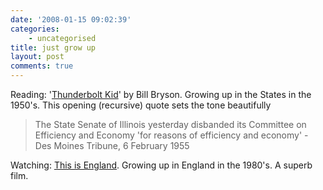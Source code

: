 ```yaml
---
date: '2008-01-15 09:02:39'
categories:
    - uncategorised
title: just grow up
layout: post
comments: true
---
```


Reading: '[Thunderbolt
Kid](http://www.amazon.co.uk/Life-Times-Thunderbolt-Kid/dp/0552772542/ref=sr_1_1?ie=UTF8&s=books&qid=1202929523&sr=1-1)'
by Bill Bryson. Growing up in the States in the 1950's. This opening
(recursive) quote sets the tone beautifully

> The State Senate of Illinois yesterday disbanded its Committee on
> Efficiency and Economy 'for reasons of efficiency and economy' - Des
> Moines Tribune, 6 February 1955

Watching: [This is England](http://imdb.com/title/tt0480025/). Growing
up in England in the 1980's. A superb film.
